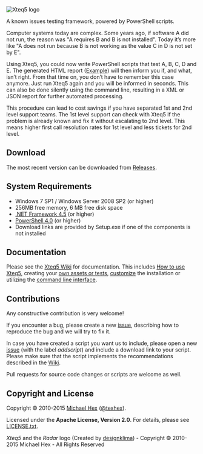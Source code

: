 <img src="https://github.com/texhex/Xteq5/raw/master/images/Xteq5_NameLogo3.png" alt="Xteq5 logo" title="Xteq5" style="max-width:100%;" />

<!--
About Xteq5
===========
<img src="https://github.com/texhex/Xteq5/raw/master/images/Xteq5_Small.png" alt="Xteq5 logo" title="Xteq5" align="right" style="max-width:100%;" />
-->
 
A known issues testing framework, powered by PowerShell scripts.

Computer systems today are complex. Some years ago, if software A did not run, the reason was "A requires B and B is not installed". Today it’s more like "A does not run because B is not working as the value C in D is not set by E". 

Using Xteq5, you could now write PowerShell scripts that test A, B, C, D and E. The generated HTML report ([Example][_examplereport]) will then inform you if, and what, isn’t right. From that time on, you don’t have to remember this case anymore. Just run Xteq5 again and you will be informed in seconds. This can also be done silently using the command line, resulting in a XML or JSON report for further automated processing. 

This procedure can lead to cost savings if you have separated 1st and 2nd level support teams. The 1st level support can check with Xteq5 if the problem is already known and fix it without escalating to 2nd level. This means higher first call resolution rates for 1st level and less tickets for 2nd level. 



## <a name="download">Download</a>

The most recent version can be downloaded from [Releases][_downloads].


## <a name="sysrequirements">System Requirements</a>

<!-- These links are also used in /src/setup/_Setup.iss -->

* Windows 7 SP1 / Windows Server 2008 SP2 (or higher)
* 256MB free memory, 6 MB free disk space
* [.NET Framework 4.5][_netframework] (or higher)
* [PowerShell 4.0][_wmf] (or higher)
* Download links are provided by Setup.exe if one of the components is not installed


## <a name="docs">Documentation</a>

Please see the [Xteq5 Wiki][_wiki] for documentation. This includes [How to use Xteq5][_wiki_howto], creating your [own assets or tests][_wiki_customscripts], [customize][_wiki_setup] the installation or utilizing the [command line interface][_wiki_cli].  

## <a name="contribute">Contributions</a>

Any constructive contribution is very welcome! 

If you encounter a bug, please create a new [issue][_issuenew], describing how to reproduce the bug and we will try to fix it. 

In case you have created a script you want us to include, please open a new [issue][_issuenew] (with the label _addscript_) and include a download link to your script. Please make sure that the script implements the recommendations described in the [Wiki][_wiki_newscript].

Pull requests for source code changes or scripts are welcome as well.  


## <a name="copyright">Copyright and License</a>

Copyright © 2010-2015 [Michael Hex][_texhexhomepage] ([@texhex][_texhexgithub]).

Licensed under the **Apache License, Version 2.0**. For details, please see [LICENSE.txt][_license].

*Xteq5* and the *Radar* logo (Created by [designklima](http://designklima.com/)) - Copyright © 2010-2015 Michael Hex - All Rights Reserved 




[_logo]:images/Xteq5_small.png
[_netframework]:http://www.microsoft.com/en-us/download/details.aspx?id=40773
[_wmf]:http://www.microsoft.com/en-us/download/details.aspx?id=40855


[_issuenew]:https://github.com/texhex/Xteq5/issues/new
[_wiki_newscript]:https://github.com/texhex/xteq5/wiki/_fwLinkScript


<!-- List of links from Home.md-->
[_readme_requirements]:https://github.com/texhex/Xteq5/blob/master/README.md#system-requirements
[_readme_contribute]:https://github.com/texhex/Xteq5/blob/master/README.md#contributions
[_downloads]: https://github.com/texhex/Xteq5/releases
[_license]: https://github.com/texhex/Xteq5/blob/master/licenses/LICENSE.txt
[_projecthome]: https://github.com/texhex/Xteq5/
[_example1ise]:https://raw.githubusercontent.com/texhex/Xteq5/master/images/example1_ise.png
[_example1report]:https://raw.githubusercontent.com/texhex/Xteq5/master/images/example1_report.png
[_texhexgithub]:https://github.com/texhex/
[_texhexhomepage]:http://www.texhex.info/
[_examplereport]:http://texhex.github.io/Xteq5/examplereport.html
[_wiki]: https://github.com/texhex/xteq5/wiki
[_wiki_howto]: https://github.com/texhex/xteq5/wiki/How-to-use
[_wiki_customscripts]: https://github.com/texhex/xteq5/wiki/Custom-scripts
[_wiki_setup]: https://github.com/texhex/xteq5/wiki/Setup-customization
[_wiki_cli]: https://github.com/texhex/xteq5/wiki/Command-line-interface

